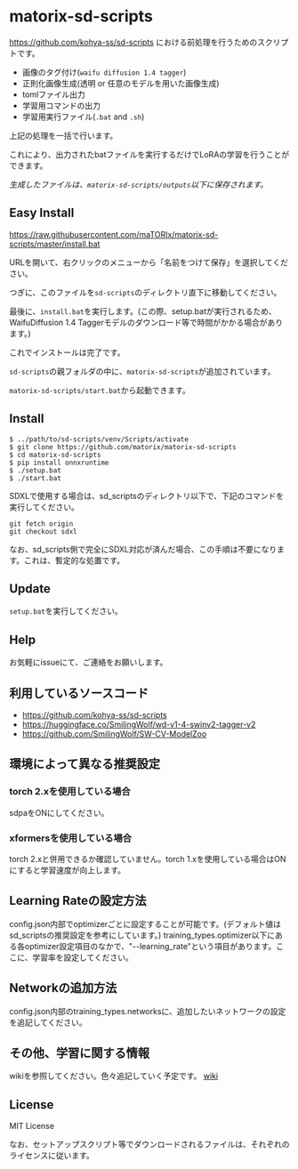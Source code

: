 # matorix-sd-scripts
https://github.com/kohya-ss/sd-scripts における前処理を行うためのスクリプトです。

- 画像のタグ付け(`waifu diffusion 1.4 tagger`)
- 正則化画像生成(透明 or 任意のモデルを用いた画像生成)
- tomlファイル出力
- 学習用コマンドの出力
- 学習用実行ファイル(`.bat` and `.sh`)

上記の処理を一括で行います。

これにより、出力されたbatファイルを実行するだけでLoRAの学習を行うことができます。

*生成したファイルは、`matorix-sd-scripts/outputs`以下に保存されます。*

## Easy Install
https://raw.githubusercontent.com/maTORIx/matorix-sd-scripts/master/install.bat

URLを開いて、右クリックのメニューから「名前をつけて保存」を選択してください。

つぎに、このファイルを`sd-scripts`のディレクトリ直下に移動してください。

最後に、`install.bat`を実行します。(この際、setup.batが実行されるため、WaifuDiffusion 1.4 Taggerモデルのダウンロード等で時間がかかる場合があります。)

これでインストールは完了です。

`sd-scripts`の親フォルダの中に、`matorix-sd-scripts`が追加されています。

`matorix-sd-scripts/start.bat`から起動できます。

## Install
```
$ ../path/to/sd-scripts/venv/Scripts/activate
$ git clone https://github.com/matorix/matorix-sd-scripts
$ cd matorix-sd-scripts
$ pip install onnxruntime
$ ./setup.bat
$ ./start.bat
```

SDXLで使用する場合は、sd_scriptsのディレクトリ以下で、下記のコマンドを実行してください。
```
git fetch origin
git checkout sdxl
```
なお、sd_scripts側で完全にSDXL対応が済んだ場合、この手順は不要になります。これは、暫定的な処置です。

## Update
`setup.bat`を実行してください。

## Help

お気軽にissueにて、ご連絡をお願いします。

## 利用しているソースコード
- https://github.com/kohya-ss/sd-scripts
- https://huggingface.co/SmilingWolf/wd-v1-4-swinv2-tagger-v2
- https://github.com/SmilingWolf/SW-CV-ModelZoo

## 環境によって異なる推奨設定
### torch 2.xを使用している場合
sdpaをONにしてください。

### xformersを使用している場合
torch 2.xと併用できるか確認していません。torch 1.xを使用している場合はONにすると学習速度が向上します。

## Learning Rateの設定方法
config.json内部でoptimizerごとに設定することが可能です。(デフォルト値はsd_scriptsの推奨設定を参考にしています。)
training_types.optimizer以下にある各optimizer設定項目のなかで、"--learning_rate"という項目があります。ここに、学習率を設定してください。

## Networkの追加方法
config.json内部のtraining_types.networksに、追加したいネットワークの設定を追記してください。

## その他、学習に関する情報
wikiを参照してください。色々追記していく予定です。
[wiki](https://github.com/maTORIx/matorix-sd-scripts/wiki)

## License
MIT License

なお、セットアップスクリプト等でダウンロードされるファイルは、それぞれのライセンスに従います。
